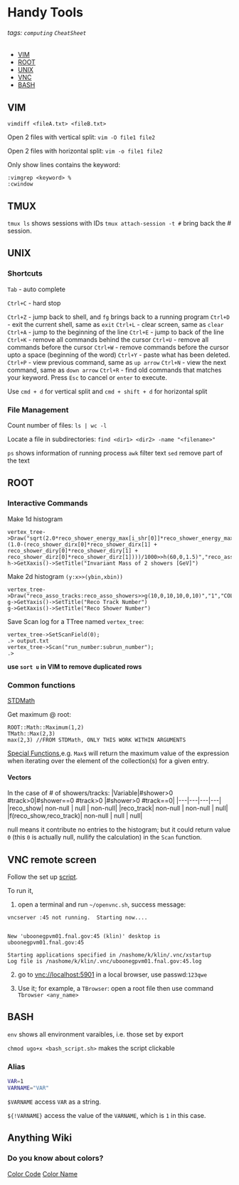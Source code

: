 # Handy Tools
###### tags: `computing` `CheatSheet`
- [VIM](#VIM)
- [ROOT](#ROOT)
- [UNIX](#UNIX)
- [VNC](#VNC-remote-screen)
- [BASH](#BASH)

## VIM
`vimdiff <fileA.txt> <fileB.txt>`

Open 2 files with vertical split:
 `vim -O file1 file2` 

Open 2 files with horizontal split:
 `vim -o file1 file2` 
 
Only show lines contains the keyword:
```
:vimgrep <keyword> %
:cwindow
```

## TMUX
`tmux ls` shows sessions with IDs
`tmux attach-session -t #` bring back the # session.

## UNIX

### Shortcuts
`Tab` - auto complete

`Ctrl+C` - hard stop

`Ctrl+Z` - jump back to shell, and `fg` brings back to a running program
`Ctrl+D` - exit the current shell, same as `exit` 
`Ctrl+L` - clear screen, same as `clear`
`Ctrl+A` - jump to the beginning of the line
`Ctrl+E` - jump to back of the line
`Ctrl+K` - remove all commands behind the cursor
`Ctrl+U` - remove all commands before the cursor
`Ctrl+W` - remove commands before the cursor upto a space (beginning of the word)
`Ctrl+Y` - paste what has been deleted.
`Ctrl+P` - view previous command, same as `up arrow`
`Ctrl+N` - view the next command, same as `down arrow`
`Ctrl+R` - find old commands that matches your keyword. Press `Esc` to cancel or `enter` to execute.

Use `cmd + d` for vertical split and `cmd + shift + d` for horizontal split

### File Management
Count number of files: `ls | wc -l`

Locate a file in subdirectories: `find <dir1> <dir2> -name "<filename>"`

`ps` shows information of running process
`awk` filter text
`sed` remove part of the text

## ROOT



### Interactive Commands
Make 1d histogram
```
vertex_tree->Draw("sqrt(2.0*reco_shower_energy_max[i_shr[0]]*reco_shower_energy_max[(i_shr[1])]*(1.0-(reco_shower_dirx[0]*reco_shower_dirx[1] + reco_shower_diry[0]*reco_shower_diry[1] + reco_shower_dirz[0]*reco_shower_dirz[1])))/1000>>h(60,0,1.5)","reco_asso_showers==2&&reco_asso_tracks==0")
h->GetXaxis()->SetTitle("Invariant Mass of 2 showers [GeV]")
```

Make 2d histogram `(y:x>>(ybin,xbin))`
```
vertex_tree->Draw("reco_asso_tracks:reco_asso_showers>>g(10,0,10,10,0,10)","1","COLZ")
g->GetYaxis()->SetTitle("Reco Track Number")
g->GetXaxis()->SetTitle("Reco Shower Number")
```
Save Scan log for a TTree named `vertex_tree`:
```
vertex_tree->SetScanField(0);
.> output.txt
vertex_tree->Scan("run_number:subrun_number");
.>
```

**use `sort u` in VIM to remove duplicated rows**

### Common functions
[STDMath](https://en.cppreference.com/w/cpp/numeric/math)

Get maximum @ root:
```
ROOT::Math::Maximum(1,2)
TMath::Max(2,3)
max(2,3) //FROM STDMath, ONLY THIS WORK WITHIN ARGUMENTS
```


[Special Functions](https://root.cern.ch/doc/master/classTTree.html),e.g.
`Max$` will return the maximum value of the expression when iterating over the element of the collection(s) for a given entry.


#### Vectors
In the case of # of showers/tracks:
|Variable|#shower>0 #track>0|#shower==0 #track>0 |#shower>0 #track==0|
|---|---|---|---|
|reco_show| non-null | null | non-null|
|reco_track| non-null | non-null | null|
|f(reco_show,reco_track)| non-null | null | null|

null means it contribute no entries to the histogram; but it could return value `0` (this `0` is actually null, nullify the calculation) in the `Scan` function.

## VNC remote screen
Follow the set up [script](https://sbnsoftware.github.io/sbndcode_wiki/Viewing_events_remotely_with_VNC.html).

To run it, 
1. open a terminal and run `~/openvnc.sh`, success message: 
```
vncserver :45 not running.  Starting now....


New 'uboonegpvm01.fnal.gov:45 (klin)' desktop is uboonegpvm01.fnal.gov:45

Starting applications specified in /nashome/k/klin/.vnc/xstartup
Log file is /nashome/k/klin/.vnc/uboonegpvm01.fnal.gov:45.log
```
2. go to [vnc://localhost:5901](vnc://localhost:5901) in a local browser, use passwd:`123qwe`

3. Use it; for example, a `TBrowser`: open a root file then use command `Tbrowser <any_name>`

## BASH
`env` shows all environment varaibles, i.e. those set by export

`chmod ugo+x <bash_script.sh>` makes the script clickable
### Alias
```bash
VAR=1
VARNAME="VAR"
```

`$VARNAME` access `VAR` as a string.

`${!VARNAME}` access the value of the `VARNAME`, which is `1` in this case.



## Anything Wiki
### Do you know about colors?
[Color Code](http://www.javascripter.net/faq/rgbtohex.htm)
[Color Name](https://www.color-name.com/hex/)